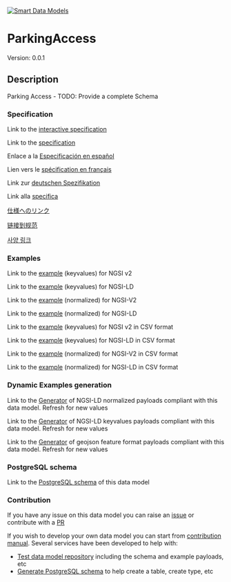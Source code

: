 [![Smart Data Models](https://smartdatamodels.org/wp-content/uploads/2022/01/SmartDataModels_logo.png "Logo")](https://smartdatamodels.org)
# ParkingAccess
Version: 0.0.1

## Description 

Parking Access - TODO: Provide a complete Schema
### Specification

Link to the [interactive specification](https://swagger.lab.fiware.org/?url=https://smart-data-models.github.io/dataModel.Parking/ParkingAccess/swagger.yaml)

Link to the [specification](https://github.com/smart-data-models/dataModel.Parking/blob/master/ParkingAccess/doc/spec.md)

Enlace a la [Especificación en español](https://github.com/smart-data-models/dataModel.Parking/blob/master/ParkingAccess/doc/spec_ES.md)

Lien vers le [spécification en français](https://github.com/smart-data-models/dataModel.Parking/blob/master/ParkingAccess/doc/spec_FR.md)

Link zur [deutschen Spezifikation](https://github.com/smart-data-models/dataModel.Parking/blob/master/ParkingAccess/doc/spec_DE.md)

Link alla [specifica](https://github.com/smart-data-models/dataModel.Parking/blob/master/ParkingAccess/doc/spec_IT.md)

[仕様へのリンク](https://github.com/smart-data-models/dataModel.Parking/blob/master/ParkingAccess/doc/spec_JA.md)

[链接到规范](https://github.com/smart-data-models/dataModel.Parking/blob/master/ParkingAccess/doc/spec_ZH.md)

[사양 링크](https://github.com/smart-data-models/dataModel.Parking/blob/master/ParkingAccess/doc/spec_KO.md)
### Examples

Link to the [example](https://smart-data-models.github.io/dataModel.Parking/ParkingAccess/examples/example.json) (keyvalues) for NGSI v2

Link to the [example](https://smart-data-models.github.io/dataModel.Parking/ParkingAccess/examples/example.jsonld) (keyvalues) for NGSI-LD

Link to the [example](https://smart-data-models.github.io/dataModel.Parking/ParkingAccess/examples/example-normalized.json) (normalized) for NGSI-V2

Link to the [example](https://smart-data-models.github.io/dataModel.Parking/ParkingAccess/examples/example-normalized.jsonld) (normalized) for NGSI-LD

Link to the [example](https://github.com/smart-data-models/dataModel.Parking/blob/master/ParkingAccess/examples/example.json.csv) (keyvalues) for NGSI v2 in CSV format

Link to the [example](https://github.com/smart-data-models/dataModel.Parking/blob/master/ParkingAccess/examples/example.jsonld.csv) (keyvalues) for NGSI-LD in CSV format

Link to the [example](https://github.com/smart-data-models/dataModel.Parking/blob/master/ParkingAccess/examples/example-normalized.json.csv) (normalized) for NGSI-V2 in CSV format

Link to the [example](https://github.com/smart-data-models/dataModel.Parking/blob/master/ParkingAccess/examples/example-normalized.jsonld.csv) (normalized) for NGSI-LD in CSV format
### Dynamic Examples generation

Link to the [Generator](https://smartdatamodels.org/extra/ngsi-ld_generator.php?schemaUrl=https://raw.githubusercontent.com/smart-data-models/dataModel.Parking/master/ParkingAccess/schema.json&email=info@smartdatamodels.org) of NGSI-LD normalized payloads compliant with this data model. Refresh for new values

Link to the [Generator](https://smartdatamodels.org/extra/ngsi-ld_generator_keyvalues.php?schemaUrl=https://raw.githubusercontent.com/smart-data-models/dataModel.Parking/master/ParkingAccess/schema.json&email=info@smartdatamodels.org) of NGSI-LD keyvalues payloads compliant with this data model. Refresh for new values

Link to the [Generator](https://smartdatamodels.org/extra/geojson_features_generator.php?schemaUrl=https://raw.githubusercontent.com/smart-data-models/dataModel.Parking/master/ParkingAccess/schema.json&email=info@smartdatamodels.org) of geojson feature format payloads compliant with this data model. Refresh for new values
### PostgreSQL schema

Link to the [PostgreSQL schema](https://github.com/smart-data-models/dataModel.Parking/blob/master/ParkingAccess/schema.sql) of this data model
### Contribution

 If you have any issue on this data model you can raise an [issue](https://github.com/smart-data-models/dataModel.Parking/issues)  or contribute with a [PR](https://github.com/smart-data-models/dataModel.Parking/pulls)

 If you wish to develop your own data model you can start from [contribution manual](https://bit.ly/contribution_manual). Several services have been developed to help with: 
 - [Test data model repository](https://smartdatamodels.org/index.php/data-models-contribution-api/) including the schema and example payloads, etc
 - [Generate PostgreSQL schema](https://smartdatamodels.org/index.php/sql-service/) to help create a table, create type, etc
